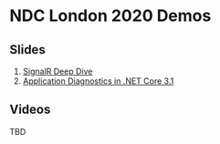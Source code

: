 # NDC London 2020 Demos

## Slides

1. [SignalR Deep Dive](https://speakerdeck.com/davidfowl/signalr-deep-dive)
2. [Application Diagnostics in .NET Core 3.1](https://speakerdeck.com/davidfowl/application-diagnostics-in-net-core-3-dot-1)

## Videos 

TBD
